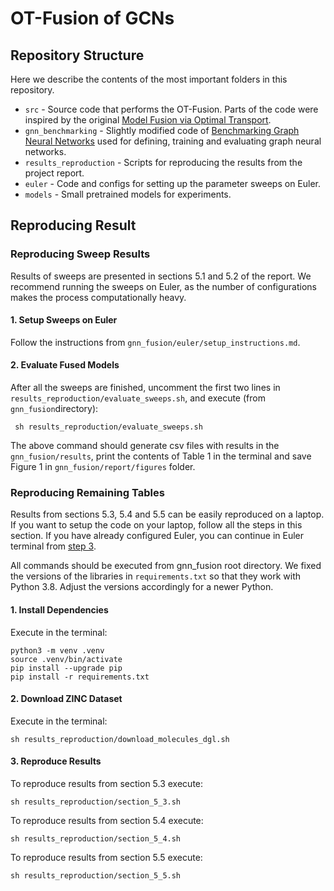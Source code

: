 # OT-Fusion of GCNs

## Repository Structure

Here we describe the contents of the most important folders in this repository.

* `src` - Source code that performs the OT-Fusion. Parts of the code were inspired by the
  original [Model Fusion via Optimal Transport](https://github.com/sidak/otfusion).
* `gnn_benchmarking` - Slightly modified code
  of [Benchmarking Graph Neural Networks](https://github.com/graphdeeplearning/benchmarking-gnns) used for defining,
  training and evaluating graph neural networks.
* `results_reproduction` - Scripts for reproducing the results from the project report.
* `euler` - Code and configs for setting up the parameter sweeps on Euler.
* `models` - Small pretrained models for experiments.

## Reproducing Result

### Reproducing Sweep Results

Results of sweeps are presented in sections 5.1 and 5.2 of the report. We recommend running the sweeps on Euler, as the
number of configurations makes the process computationally heavy.

#### 1. Setup Sweeps on Euler

Follow the instructions from ```gnn_fusion/euler/setup_instructions.md```.

#### 2. Evaluate Fused Models

After all the sweeps are finished, uncomment the first two lines in ```results_reproduction/evaluate_sweeps.sh```, and
execute (from ```gnn_fusion```directory):

```
 sh results_reproduction/evaluate_sweeps.sh 
```

The above command should generate csv files with results in the ```gnn_fusion/results```, print the contents of Table 1
in the terminal and save Figure 1 in ```gnn_fusion/report/figures``` folder.

### Reproducing Remaining Tables

Results from sections 5.3, 5.4 and 5.5 can be easily reproduced on a laptop. If you want to setup the code on your
laptop, follow all the steps in this section. If you have already configured Euler, you can continue in Euler terminal
from
[step 3](results_reproduction/evaluate_sweeps.sh).

All commands should be executed from gnn_fusion root directory. We fixed the versions of the libraries
in ```requirements.txt``` so that they work with Python 3.8. Adjust the versions accordingly for a newer Python.

#### 1. Install Dependencies

Execute in the terminal:

```shell
python3 -m venv .venv
source .venv/bin/activate
pip install --upgrade pip
pip install -r requirements.txt
```

#### 2. Download ZINC Dataset

Execute in the terminal:

```shell
sh results_reproduction/download_molecules_dgl.sh
```

#### 3. Reproduce Results

To reproduce results from section 5.3 execute:

```shell
sh results_reproduction/section_5_3.sh
```

To reproduce results from section 5.4 execute:

```shell
sh results_reproduction/section_5_4.sh
```

To reproduce results from section 5.5 execute:

```shell
sh results_reproduction/section_5_5.sh
```
